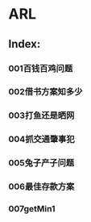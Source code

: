 # ARL

## Index:
### $001$百钱百鸡问题
### $002$借书方案知多少
### $003$打鱼还是晒网
### $004$抓交通肇事犯
### $005$兔子产子问题
### $006$最佳存款方案
### $007$getMin1
